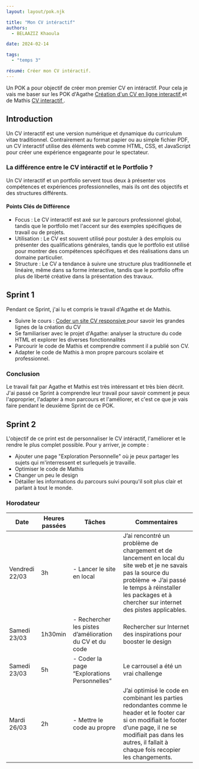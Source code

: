 ```yaml
---
layout: layout/pok.njk

title: "Mon CV intéractif"
authors:
  - BELAAZIZ Khaoula

date: 2024-02-14

tags: 
  - "temps 3"

résumé: Créer mon CV intéractif.
---
```

Un POK a pour objectif de créer mon premier CV en intéractif. Pour cela je vais me baser sur les POK d'Agathe [Création d'un CV en ligne interactif ](https://francoisbrucker.github.io/do-it/promos/2023-2024/Agathe-Rabachou/pok/temps-1/) et de Mathis [CV interactif ](https://francoisbrucker.github.io/do-it/promos/2023-2024/Mathis%20Schultz/pok/temps-2/).

## Introduction
Un CV interactif est une version numérique et dynamique du curriculum vitae traditionnel. Contrairement au format papier ou au simple fichier PDF, un CV interactif utilise des éléments web comme HTML, CSS, et JavaScript pour créer une expérience engageante pour le spectateur.

### La différence entre le CV intéractif et le Portfolio ?
Un CV interactif et un portfolio servent tous deux à présenter vos compétences et expériences professionnelles, mais ils ont des objectifs et des structures différents.
#### Points Clés de Différence
- Focus : Le CV interactif est axé sur le parcours professionnel global, tandis que le portfolio met l'accent sur des exemples spécifiques de travail ou de projets.
- Utilisation : Le CV est souvent utilisé pour postuler à des emplois ou présenter des qualifications générales, tandis que le portfolio est utilisé pour montrer des compétences spécifiques et des réalisations dans un domaine particulier.
- Structure : Le CV a tendance à suivre une structure plus traditionnelle et linéaire, même dans sa forme interactive, tandis que le portfolio offre plus de liberté créative dans la présentation des travaux.

## Sprint 1
Pendant ce Sprint, j'ai lu et compris le travail d'Agathe et de Mathis.
- Suivre le cours : [Coder un site CV responsive ](https://www.youtube.com/watch?v=KYDrF6OnuOE&list=PLcQBsrNMWIfJGc6GybxdxlqLSLz6YfSRg&index=1) pour savoir les grandes lignes de la création du CV
- Se familiariser avec le projet d'Agathe: analyser la structure du code HTML et explorer les diverses fonctionnalités
- Parcourir le code de Mathis et comprendre comment il a publié son CV.
- Adapter le code de Mathis à mon propre parcours scolaire et professionnel.
### Conclusion
Le travail fait par Agathe et Mathis est très intéressant et très bien décrit. J'ai passé ce Sprint à comprendre leur travail pour savoir comment je peux l'approprier, l'adapter à mon parcours et l'améliorer, et c'est ce que je vais faire pendant le deuxième Sprint de ce POK. 

## Sprint 2
L'objectif de ce print est de personnaliser le CV intéractif, l'améliorer et le rendre le plus complet possible. Pour y arriver, je compte :
- Ajouter une page "Exploration Personnelle" où je peux partager les sujets qui m'interressent et surlequels je travaille.
- Optimiser le code de Mathis
- Changer un peu le design
- Détailler les informations du parcours suivi pourqu'il soit plus clair et parlant à tout le monde.


### Horodateur
| Date       | Heures passées | Tâches                           | Commentaires                                                    |
|------------|----------------|----------------------------------|-----------------------------------------------------------------|
| Vendredi 22/03 | 3h             | - Lancer le site en local        | J’ai rencontré un problème de chargement et de lancement en local du site web et je ne savais pas la source du problème => J’ai passé le temps à réinstaller les packages et à chercher sur internet des pistes applicables. |
| Samedi 23/03   | 1h30min        | - Rechercher les pistes d’amélioration du CV et du code | Rechercher sur Internet des inspirations pour booster le design |
| Samedi 23/03   | 5h             | - Coder la page “Explorations Personnelles” | Le carrousel a été un vrai challenge                           |
| Mardi 26/03    | 2h             | - Mettre le code au propre       | J’ai optimisé le code en combinant les parties redondantes comme le header et le footer car si on modifiait le footer d’une page, il ne se modifiait pas dans les autres, il fallait à chaque fois recopier les changements. |

